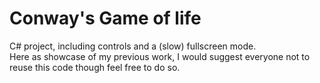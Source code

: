 # Conway's Game of life  
C# project, including controls and a (slow) fullscreen mode.  
Here as showcase of my previous work, I would suggest everyone not to reuse this code though feel free to do so.

